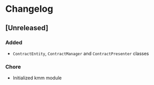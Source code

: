 # Changelog

## [Unreleased]

### Added

- `ContractEntity`, `ContractManager` and `ContractPresenter` classes

### Chore

- Initialized kmm module
